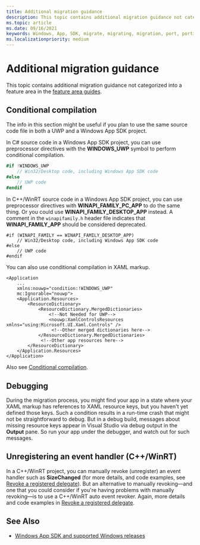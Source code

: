 ```yaml
---
title: Additional migration guidance
description: This topic contains additional migration guidance not categorized into a feature area in the [feature area guides](feature-area-guides-ovw.md).
ms.topic: article
ms.date: 09/16/2021
keywords: Windows, App, SDK, migrate, migrating, migration, port, porting
ms.localizationpriority: medium
---
```


# Additional migration guidance

This topic contains additional migration guidance not categorized into a feature area in the [feature area guides](guides/feature-area-guides-ovw.md).

## Conditional compilation

The info in this section might be useful if you plan to use the same source code file in both a UWP and a Windows App SDK project.

In C# source code in a Windows App SDK project, you can use preprocessor directives with the **WINDOWS_UWP** symbol to perform conditional compilation.

```csharp
#if !WINDOWS_UWP
    // Win32/Desktop code, including Windows App SDK code
#else
    // UWP code
#endif
```

In C++/WinRT source code in a Windows App SDK project, you can use preprocessor directives with **WINAPI_FAMILY_PC_APP** to do the same thing. Or you could use **WINAPI_FAMILY_DESKTOP_APP** instead. A comment in the `winapifamily.h` header file indicates that **WINAPI_FAMILY_APP** should be considered deprecated.

```cppwinrt
#if (WINAPI_FAMILY == WINAPI_FAMILY_DESKTOP_APP)
    // Win32/Desktop code, including Windows App SDK code
#else
    // UWP code
#endif
```

You can also use conditional compilation in XAML markup.

```xaml
<Application
    ...
    xmlns:nouwp="condition:!WINDOWS_UWP"
    mc:Ignorable="nouwp">
    <Application.Resources>
        <ResourceDictionary>
            <ResourceDictionary.MergedDictionaries>
                <!--Not Needed for UWP-->
                <nouwp:XamlControlsResources xmlns="using:Microsoft.UI.Xaml.Controls" />
                 <!--Other merged dictionaries here--> 
            </ResourceDictionary.MergedDictionaries>
             <!--Other app resources here--> 
        </ResourceDictionary>
    </Application.Resources>
</Application>
```

Also see [Conditional compilation](../../desktop/modernize/desktop-to-uwp-enhance.md#conditional-compilation).

## Debugging

During the migration process, you might find your app in a state where your XAML markup has references to XAML resource keys, but you haven't yet defined those keys. Such a condition results in a run-time crash that might not be straightforward to debug. But in a debug build, messages about missing resource keys appear in Visual Studio via debug output in the **Output** pane. So run your app under the debugger, and watch out for such messages.

## Unregistering an event handler (C++/WinRT)

In a C++/WinRT project, you can manually revoke (unregister) an event handler such as **SizeChanged** (for more details, and code examples, see [Revoke a registered delegate](/windows/uwp/cpp-and-winrt-apis/handle-events#revoke-a-registered-delegate)). But an alternative to manually revoking&mdash;and one that you could consider if you're having problems with manually revoking&mdash;is to use a C++/WinRT auto event revoker. Again, more details and code examples in [Revoke a registered delegate](/windows/uwp/cpp-and-winrt-apis/handle-events#revoke-a-registered-delegate).

## See Also

- [Windows App SDK and supported Windows releases](../support.md)
